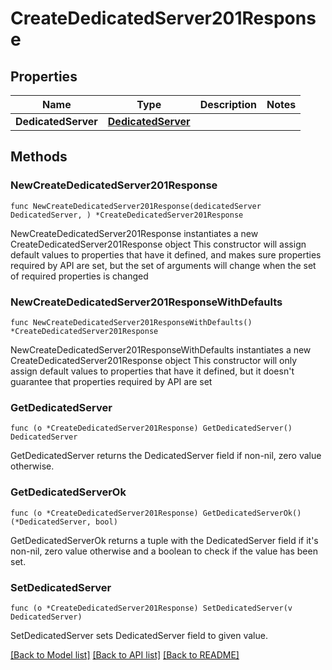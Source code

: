 # CreateDedicatedServer201Response

## Properties

Name | Type | Description | Notes
------------ | ------------- | ------------- | -------------
**DedicatedServer** | [**DedicatedServer**](DedicatedServer.md) |  | 

## Methods

### NewCreateDedicatedServer201Response

`func NewCreateDedicatedServer201Response(dedicatedServer DedicatedServer, ) *CreateDedicatedServer201Response`

NewCreateDedicatedServer201Response instantiates a new CreateDedicatedServer201Response object
This constructor will assign default values to properties that have it defined,
and makes sure properties required by API are set, but the set of arguments
will change when the set of required properties is changed

### NewCreateDedicatedServer201ResponseWithDefaults

`func NewCreateDedicatedServer201ResponseWithDefaults() *CreateDedicatedServer201Response`

NewCreateDedicatedServer201ResponseWithDefaults instantiates a new CreateDedicatedServer201Response object
This constructor will only assign default values to properties that have it defined,
but it doesn't guarantee that properties required by API are set

### GetDedicatedServer

`func (o *CreateDedicatedServer201Response) GetDedicatedServer() DedicatedServer`

GetDedicatedServer returns the DedicatedServer field if non-nil, zero value otherwise.

### GetDedicatedServerOk

`func (o *CreateDedicatedServer201Response) GetDedicatedServerOk() (*DedicatedServer, bool)`

GetDedicatedServerOk returns a tuple with the DedicatedServer field if it's non-nil, zero value otherwise
and a boolean to check if the value has been set.

### SetDedicatedServer

`func (o *CreateDedicatedServer201Response) SetDedicatedServer(v DedicatedServer)`

SetDedicatedServer sets DedicatedServer field to given value.



[[Back to Model list]](../README.md#documentation-for-models) [[Back to API list]](../README.md#documentation-for-api-endpoints) [[Back to README]](../README.md)


